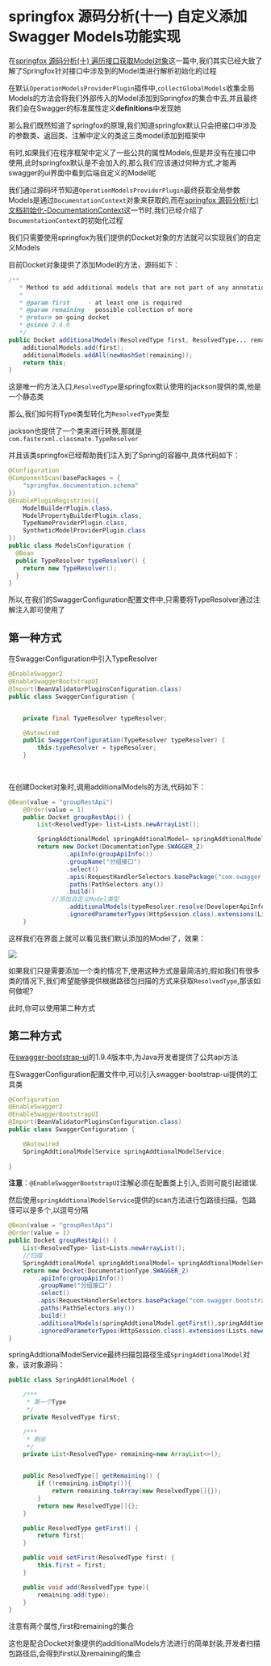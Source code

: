 # springfox 源码分析(十一) 自定义添加Swagger Models功能实现


在[springfox 源码分析(十) 遍历接口获取Model对象](/docs/action/springfox/springfox10)这一篇中,我们其实已经大致了解了Springfox针对接口中涉及到的Model类进行解析初始化的过程

在默认`OperationModelsProviderPlugin`插件中,`collectGlobalModels`收集全局Models的方法会将我们外部传入的Model添加到Springfox的集合中去,并且最终我们会在Swagger的标准属性定义**definitions**中发现她

那么我们既然知道了springfox的原理,我们知道springfox默认只会把接口中涉及的参数类、返回类、注解中定义的类这三类model添加到框架中

有时,如果我们在程序框架中定义了一些公共的属性Models,但是并没有在接口中使用,此时springfox默认是不会加入的,那么我们应该通过何种方式,才能再swagger的ui界面中看到后端自定义的Model呢

我们通过源码环节知道`OperationModelsProviderPlugin`最终获取全局参数Models是通过`DocumentationContext`对象来获取的,而在[springfox 源码分析(七) 文档初始化-DocumentationContext](/docs/action/springfox/springfox7)这一节时,我们已经介绍了`DocumentationContext`的初始化过程

我们只需要使用springfox为我们提供的Docket对象的方法就可以实现我们的自定义Models

目前Docket对象提供了添加Model的方法，源码如下：

```java
/**
   * Method to add additional models that are not part of any annotation or are perhaps implicit
   *
   * @param first     - at least one is required
   * @param remaining - possible collection of more
   * @return on-going docket
   * @since 2.4.0
   */
public Docket additionalModels(ResolvedType first, ResolvedType... remaining) {
    additionalModels.add(first);
    additionalModels.addAll(newHashSet(remaining));
    return this;
}
```

这是唯一的方法入口,`ResolvedType`是springfox默认使用的jackson提供的类,他是一个静态类

那么,我们如何将Type类型转化为`ResolvedType`类型

jackson也提供了一个类来进行转换,那就是`com.fasterxml.classmate.TypeResolver`

并且该类springfox已经帮助我们注入到了Spring的容器中,具体代码如下：

```java
@Configuration
@ComponentScan(basePackages = {
    "springfox.documentation.schema"
})
@EnablePluginRegistries({
    ModelBuilderPlugin.class,
    ModelPropertyBuilderPlugin.class,
    TypeNameProviderPlugin.class,
    SyntheticModelProviderPlugin.class
})
public class ModelsConfiguration {
  @Bean
  public TypeResolver typeResolver() {
    return new TypeResolver();
  }
}
```

所以,在我们的SwaggerConfiguration配置文件中,只需要将TypeResolver通过注解注入即可使用了

## 第一种方式

在SwaggerConfiguration中引入TypeResolver

```java
@EnableSwagger2
@EnableSwaggerBootstrapUI
@Import(BeanValidatorPluginsConfiguration.class)
public class SwaggerConfiguration {


    private final TypeResolver typeResolver;

    @Autowired
    public SwaggerConfiguration(TypeResolver typeResolver) {
        this.typeResolver = typeResolver;
    }
    
    
```

在创建Docket对象时,调用additionalModels的方法,代码如下：

```java
@Bean(value = "groupRestApi")
    @Order(value = 1)
    public Docket groupRestApi() {
        List<ResolvedType> list=Lists.newArrayList();

        SpringAddtionalModel springAddtionalModel= springAddtionalModelService.scan("com.swagger.bootstrap.ui.demo.extend");
        return new Docket(DocumentationType.SWAGGER_2)
                .apiInfo(groupApiInfo())
                .groupName("分组接口")
                .select()
                .apis(RequestHandlerSelectors.basePackage("com.swagger.bootstrap.ui.demo.group"))
                .paths(PathSelectors.any())
                .build()
            //添加自定义Model类型
                .additionalModels(typeResolver.resolve(DeveloperApiInfo.class))
                .ignoredParameterTypes(HttpSession.class).extensions(Lists.newArrayList(new OrderExtensions(2))).securityContexts(Lists.newArrayList(securityContext(),securityContext1())).securitySchemes(Lists.<SecurityScheme>newArrayList(apiKey(),apiKey1()));
    }
```

这样我们在界面上就可以看见我们默认添加的Model了，效果：

![](/images/springfox/springfox-11-selfmodel.png)

如果我们只是需要添加一个类的情况下,使用这种方式是最简洁的,假如我们有很多类的情况下,我们希望能够提供根据路径包扫描的方式来获取`ResolvedType`,那该如何做呢?

此时,你可以使用第二种方式

## 第二种方式

在[swagger-bootstrap-ui](https://gitee.com/xiaoym/swagger-bootstrap-ui)的1.9.4版本中,为Java开发者提供了公共api方法

在SwaggerConfiguration配置文件中,可以引入swagger-bootstrap-ui提供的工具类

```java
@Configuration
@EnableSwagger2
@EnableSwaggerBootstrapUI
@Import(BeanValidatorPluginsConfiguration.class)
public class SwaggerConfiguration {

    @Autowired
    SpringAddtionalModelService springAddtionalModelService;
    
}
```

**注意**：`@EnableSwaggerBootstrapUI`注解必须在配置类上引入,否则可能引起错误.

然后使用`springAddtionalModelService`提供的scan方法进行包路径扫描，包路径可以是多个,以逗号分隔

```java
@Bean(value = "groupRestApi")
@Order(value = 1)
public Docket groupRestApi() {
    List<ResolvedType> list=Lists.newArrayList();
	//扫描
    SpringAddtionalModel springAddtionalModel= springAddtionalModelService.scan("com.swagger.bootstrap.ui.demo.extend");
    return new Docket(DocumentationType.SWAGGER_2)
        .apiInfo(groupApiInfo())
        .groupName("分组接口")
        .select()
        .apis(RequestHandlerSelectors.basePackage("com.swagger.bootstrap.ui.demo.group"))
        .paths(PathSelectors.any())
        .build()
        .additionalModels(springAddtionalModel.getFirst(),springAddtionalModel.getRemaining())
        .ignoredParameterTypes(HttpSession.class).extensions(Lists.newArrayList(new OrderExtensions(2))).securityContexts(Lists.newArrayList(securityContext(),securityContext1())).securitySchemes(Lists.<SecurityScheme>newArrayList(apiKey(),apiKey1()));
}
```

springAddtionalModelService最终扫描包路径生成`SpringAddtionalModel`对象，该对象源码：

```java
public class SpringAddtionalModel {

    /***
     * 第一个Type
     */
    private ResolvedType first;

    /***
     * 剩余
     */
    private List<ResolvedType> remaining=new ArrayList<>();


    public ResolvedType[] getRemaining() {
        if (!remaining.isEmpty()){
            return remaining.toArray(new ResolvedType[]{});
        }
        return new ResolvedType[]{};
    }

    public ResolvedType getFirst() {
        return first;
    }

    public void setFirst(ResolvedType first) {
        this.first = first;
    }

    public void add(ResolvedType type){
        remaining.add(type);
    }
}
```

注意有两个属性,first和remaining的集合

这也是配合Docket对象提供的additionalModels方法进行的简单封装,开发者扫描包路径后,会得到first以及remaining的集合